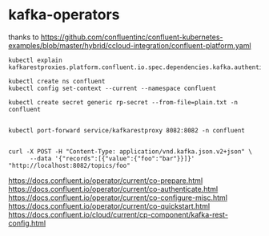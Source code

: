# kafka-operators

thanks to https://github.com/confluentinc/confluent-kubernetes-examples/blob/master/hybrid/ccloud-integration/confluent-platform.yaml

```
kubectl explain kafkarestproxies.platform.confluent.io.spec.dependencies.kafka.authentication.jaasConfig

kubectl create ns confluent
kubectl config set-context --current --namespace confluent

kubectl create secret generic rp-secret --from-file=plain.txt -n confluent


kubectl port-forward service/kafkarestproxy 8082:8082 -n confluent


curl -X POST -H "Content-Type: application/vnd.kafka.json.v2+json" \
      --data '{"records":[{"value":{"foo":"bar"}}]}' "http://localhost:8082/topics/foo"
```

https://docs.confluent.io/operator/current/co-prepare.html
https://docs.confluent.io/operator/current/co-authenticate.html
https://docs.confluent.io/operator/current/co-configure-misc.html
https://docs.confluent.io/operator/current/co-quickstart.html
https://docs.confluent.io/cloud/current/cp-component/kafka-rest-config.html
